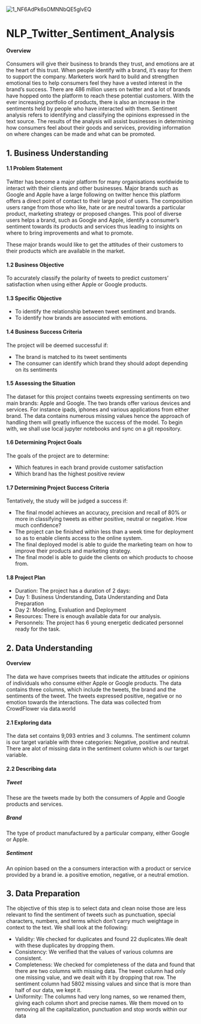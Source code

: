 ![1_NF6AdPk6sOMNNbQE5glvEQ](https://user-images.githubusercontent.com/73627734/204699969-605d68f2-4193-41b4-89cb-6a2b00a43fd3.png)
# NLP_Twitter_Sentiment_Analysis
#### Overview       
Consumers will give their business to brands they trust, and emotions are at the heart of this trust. When people identify with a brand, it’s easy for them to support the company. Marketers work hard to build and strengthen emotional ties to help consumers feel they have a vested interest in the brand’s success.
There are 486 million users on twitter and a lot of brands have hopped onto the platform to reach these potential customers. With the ever increasing portfolio of products, there is also an increase in the sentiments held by people who have interacted with them. Sentiment analysis refers to identifying and classifying the opinions expressed in the text source. The results of the analysis will assist businesses in determining how consumers feel about their goods and services, providing information on where changes can be made and what can be promoted.
## 1. Business Understanding
 #### 1.1 Problem Statement
 Twitter has become a major platform for many organisations worldwide to interact with their clients and other businesses. Major brands such as Google and Apple have a large following on twitter hence this platform offers a direct point of contact to their large pool of users. The composition users range from those who like, hate or are neutral towards a particular product, marketing strategy or proposed changes.
This pool of diverse users helps a brand, such as Google and Apple, identify a consumer’s sentiment towards its products and services thus leading to insights on where to bring improvements and what to promote.

These major brands would like to get the attitudes of their customers to their products which are available in the market.
#### 1.2 Business Objective
To accurately classify the polarity of tweets to predict customers’ satisfaction when using either Apple or Google products.
#### 1.3 Specific Objective
- To identify the relationship between tweet sentiment and brands.
- To identify how brands are associated with emotions.
#### 1.4 Business Success Criteria
The project will be deemed successful if:
- The brand is matched to its tweet sentiments
- The consumer can identify which brand they should adopt depending on its sentiments
#### 1.5 Assessing the Situation
The dataset for this project contains tweets expressing sentiments on two main brands: Apple and Google. The two brands offer various devices and services. For instance ipads, iphones and various applications from either brand. The data contains numerous missing values hence the approach of handling them will greatly influence the success of the model. To begin with, we shall use local jupyter notebooks and sync on a git repository.
#### 1.6 Determining Project Goals
The goals of the project are to determine:
- Which features in each brand provide customer satisfaction
- Which brand has the highest positive review
#### 1.7 Determining Project Success Criteria
Tentatively, the study will be judged a success if:
- The final model achieves an accuracy, precision and recall of 80% or more in classifying  tweets as either positive, neutral or negative. How much confidence?
- The project can be finished within less than a week  time for deployment so as to enable clients access to the online system.
- The final deployed model is able to guide the marketing team on how to improve their products and marketing strategy.
- The final model is able to guide the clients on which products to choose from.
#### 1.8 Project Plan
- Duration: The project has a duration of 2 days:
- Day 1:  Business Understanding, Data Understanding and Data Preparation
- Day 2: Modeling, Evaluation and Deployment
- Resources: There is enough available data for our analysis.
- Personnels: The project has 6 young energetic dedicated personnel ready for the task.
## 2. Data Understanding
#### Overview
The data we have comprises tweets that indicate the attitudes or opinions of individuals who consume either Apple or Google products. The data contains three columns, which include the tweets, the brand and the sentiments of the tweet.
The tweets expressed positive, negative or no emotion towards the interactions.
The data was collected from CrowdFlower via data.world 
#### 2.1 Exploring data
The data set contains 9,093 entries and 3 columns.
The sentiment column is our target variable with three categories: Negative, positive and neutral.
There are alot of missing data in the sentiment column which is our target variable.
#### 2.2 Describing data
##### Tweet
These are the tweets made by both the consumers of Apple and Google products and services.
##### Brand
The type of product manufactured by a particular company, either Google or Apple.
##### Sentiment
An opinion based on the a consumers interaction with a product or service provided by a brand ie. a positive emotion, negative, or a neutral emotion.
## 3. Data Preparation
The objective of this step is to select data and clean noise those are less relevant to find the    sentiment of tweets such as punctuation, special characters, numbers, and terms which don’t carry much weightage in context to the text. We shall look at the following:
- Validity: We checked for duplicates and found 22 duplicates.We dealt with these duplicates by dropping them.
- Consistency: We verified that the values of various columns are consistent.
- Completeness: We checked for completeness of the data and found that there are two columns with missing data. The tweet column had only one missing value, and we dealt with it by dropping that row. The sentiment column had 5802 missing values and since that is more than half of our data, we kept it.
- Uniformity: The columns had very long names, so we renamed them, giving each column short and precise names. We them moved on to removing all the capitalization, punctuation and stop words within our data
